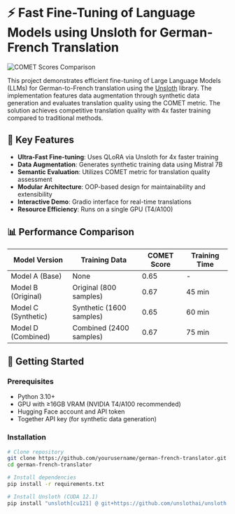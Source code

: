 # ⚡ Fast Fine-Tuning of Language Models using Unsloth for German-French Translation

![COMET Scores Comparison]()

This project demonstrates efficient fine-tuning of Large Language Models (LLMs) for German-to-French translation using the [Unsloth](https://github.com/unslothai/unsloth) library. The implementation features data augmentation through synthetic data generation and evaluates translation quality using the COMET metric. The solution achieves competitive translation quality with 4x faster training compared to traditional methods.

## 🧠 Key Features

- **Ultra-Fast Fine-tuning**: Uses QLoRA via Unsloth for 4x faster training
- **Data Augmentation**: Generates synthetic training data using Mistral 7B
- **Semantic Evaluation**: Utilizes COMET metric for translation quality assessment
- **Modular Architecture**: OOP-based design for maintainability and extensibility
- **Interactive Demo**: Gradio interface for real-time translations
- **Resource Efficiency**: Runs on a single GPU (T4/A100)

## 📊 Performance Comparison

| Model Version          | Training Data          | COMET Score | Training Time |
|------------------------|------------------------|-------------|---------------|
| Model A (Base)         | None                   | 0.65        | -             |
| Model B (Original)     | Original (800 samples) | 0.67        | 45 min        |
| Model C (Synthetic)    | Synthetic (1600 samples) | 0.65        | 60 min        |
| Model D (Combined)     | Combined (2400 samples) | 0.67        | 75 min        |

## 🚀 Getting Started

### Prerequisites
- Python 3.10+
- GPU with ≥16GB VRAM (NVIDIA T4/A100 recommended)
- Hugging Face account and API token
- Together API key (for synthetic data generation)

### Installation

```bash
# Clone repository
git clone https://github.com/yourusername/german-french-translator.git
cd german-french-translator

# Install dependencies
pip install -r requirements.txt

# Install Unsloth (CUDA 12.1)
pip install "unsloth[cu121] @ git+https://github.com/unslothai/unsloth.git"
